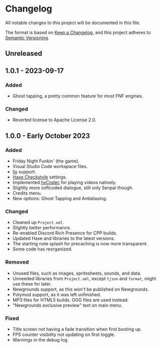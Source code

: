 <!-- markdownlint-disable MD024 -->
# Changelog

All notable changes to this project will be documented in this file.

The format is based on [Keep a Changelog](https://keepachangelog.com/en/1.1.0/),
and this project adheres to [Semantic Versioning](https://semver.org/spec/v2.0.0.html).

## Unreleased

## 1.0.1 - 2023-09-17

### Added

- Ghost tapping, a pretty common feature for most FNF engines.

### Changed

- Reverted license to Apache License 2.0.

## 1.0.0 - Early October 2023

### Added

- Friday Night Funkin' (the game).
- Visual Studio Code workspace files.
- [lix](https://github.com/lix-pm/lix.client) support.
- [Haxe Checkstyle](https://github.com/HaxeCheckstyle/haxe-checkstyle) settings.
- Implemented [hxCodec](https://github.com/polybiusproxy/hxCodec) for playing videos natively.
- Slightly more softcoded dialogue, still only Senpai though.
- Credits menu.
- New options: Ghost Tapping and Antialiasing.

### Changed

- Cleaned up `Project.xml`.
- Slightly better performance.
- Re-enabled Discord Rich Presence for CPP builds.
- Updated Haxe and libraries to the latest versions.
- The starting note splash for precaching is now more transparent.
- Some code has reorganized.

### Removed

- Unused files, such as images, spritesheets, sounds, and data.
- Unneeded libraries from `Project.xml`, except `tjson` and `format`, might use these for later.
- Newgrounds support, as this won't be published on Newgrounds.
- Polymod support, as it was left unfinished.
- MP3 files for HTML5 builds. OGG files are used instead.
- "Newgrounds exclusive preview" text on main menu.

### Fixed

- Title screen not having a fade transition when first booting up.
- FPS counter visibility not updating on first toggle.
- Warnings in the debug log.

